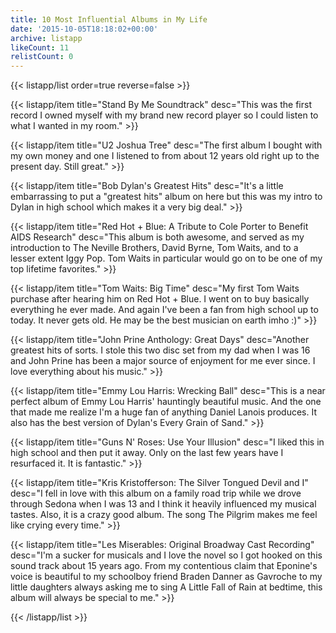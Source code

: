 ```yaml
---
title: 10 Most Influential Albums in My Life
date: '2015-10-05T18:18:02+00:00'
archive: listapp
likeCount: 11
relistCount: 0
---
```


{{< listapp/list order=true reverse=false >}}

   {{< listapp/item title="Stand By Me Soundtrack"
      desc="This was the first record I owned myself with my brand new record player so I could listen to what I wanted in my room." >}}

   {{< listapp/item title="U2 Joshua Tree"
      desc="The first album I bought with my own money and one I listened to from about 12 years old right up to the present day. Still great." >}}

   {{< listapp/item title="Bob Dylan's Greatest Hits"
      desc="It's a little embarrassing to put a \"greatest hits\" album on here but this was my intro to Dylan in high school which makes it a very big deal." >}}

   {{< listapp/item title="Red Hot + Blue: A Tribute to Cole Porter to Benefit AIDS Research"
      desc="This album is both awesome, and served as my introduction to The Neville Brothers, David Byrne, Tom Waits, and to a lesser extent Iggy Pop. Tom Waits in particular would go on to be one of my top lifetime favorites." >}}

   {{< listapp/item title="Tom Waits: Big Time"
      desc="My first Tom Waits purchase after hearing him on Red Hot + Blue. I went on to buy basically everything he ever made. And again I've been a fan from high school up to today. It never gets old. He may be the best musician on earth imho :)" >}}

   {{< listapp/item title="John Prine Anthology: Great Days"
      desc="Another greatest hits of sorts. I stole this two disc set from my dad when I was 16 and John Prine has been a major source of enjoyment for me ever since. I love everything about his music." >}}

   {{< listapp/item title="Emmy Lou Harris: Wrecking Ball"
      desc="This is a near perfect album of Emmy Lou Harris' hauntingly beautiful music. And the one that made me realize I'm a huge fan of anything Daniel Lanois produces. It also has the best version of Dylan's Every Grain of Sand." >}}

   {{< listapp/item title="Guns N' Roses: Use Your Illusion"
      desc="I liked this in high school and then put it away. Only on the last few years have I resurfaced it. It is fantastic." >}}

   {{< listapp/item title="Kris Kristofferson: The Silver Tongued Devil and I"
      desc="I fell in love with this album on a family road trip while we drove through Sedona when I was 13 and I think it heavily influenced my musical tastes. Also, it is a crazy good album. The song The Pilgrim makes me feel like crying every time." >}}

   {{< listapp/item title="Les Miserables: Original Broadway Cast Recording"
      desc="I'm a sucker for musicals and I love the novel so I got hooked on this sound track about 15 years ago. From my contentious claim that Eponine's voice is beautiful to my schoolboy friend Braden Danner as Gavroche to my little daughters always asking me to sing A Little Fall of Rain at bedtime, this album will always be special to me." >}}

{{< /listapp/list >}}
